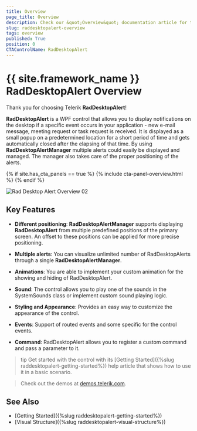 ```yaml
---
title: Overview
page_title: Overview
description: Check our &quot;Overview&quot; documentation article for the RadDesktopAlert {{ site.framework_name }} control.
slug: raddesktopalert-overview
tags: overview
published: True
position: 0
CTAControlName: RadDesktopAlert
---
```


# {{ site.framework_name }} RadDesktopAlert Overview

Thank you for choosing Telerik __RadDesktopAlert__!

__RadDesktopAlert__ is a WPF control that allows you to display notifications on the desktop if a specific event occurs in your application - new e-mail message, meeting request or task request is received. It is displayed as a small popup on a predetermined location for a short period of time and gets automatically closed after the elapsing of that time. By using __RadDesktopAlertManager__ multiple alerts could easily be displayed and managed. The manager also takes care of the proper positioning of the alerts.

{% if site.has_cta_panels == true %}
{% include cta-panel-overview.html %}
{% endif %}

![Rad Desktop Alert Overview 02](images/RadDesktopAlert_Overview_02.png)

## Key Features

* __Different positioning__:  __RadDesktopAlertManager__ supports displaying __RadDesktopAlert__ from multiple predefined positions of the primary screen. An offset to these positions can be applied for more precise positioning.

* __Multiple alerts__: You can visualize unlimited number of RadDesktopAlerts through a single __RadDesktopAlertManager__.

* __Animations__: You are able to implement your custom animation for the showing and hiding of RadDesktopAlert.

* __Sound__: The control allows you to play one of the sounds in the SystemSounds class or implement custom sound playing logic.

* __Styling and Appearance__: Provides an easy way to customize the appearance of the control.

* __Events__: Support of routed events and some specific for the control events.

* __Command__: RadDesktopAlert allows you to register a custom command and pass a parameter to it.

>tip Get started with the control with its [Getting Started]({%slug raddesktopalert-getting-started%}) help article that shows how to use it in a basic scenario.

> Check out the demos at [demos.telerik.com](https://demos.telerik.com/wpf/). 

## See Also  
 * [Getting Started]({%slug raddesktopalert-getting-started%})
 * [Visual Structure]({%slug raddesktopalert-visual-structure%})
